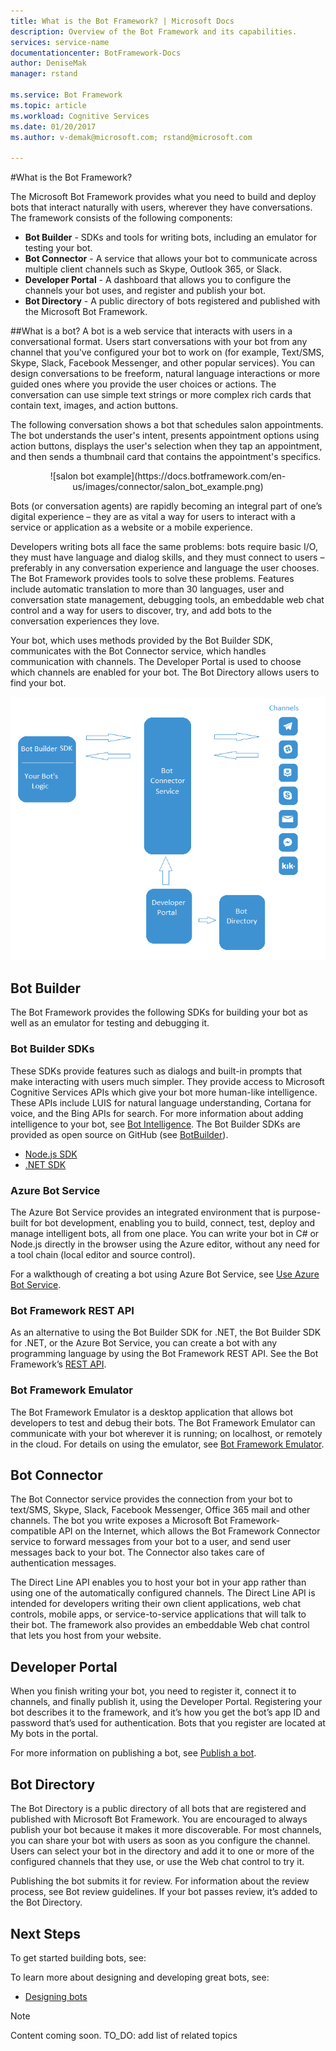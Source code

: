 ```yaml
---
title: What is the Bot Framework? | Microsoft Docs
description: Overview of the Bot Framework and its capabilities.
services: service-name
documentationcenter: BotFramework-Docs
author: DeniseMak
manager: rstand

ms.service: Bot Framework
ms.topic: article
ms.workload: Cognitive Services
ms.date: 01/20/2017
ms.author: v-demak@microsoft.com; rstand@microsoft.com

---
```

#What is the Bot Framework?

The Microsoft Bot Framework provides what you need to build and deploy bots that interact naturally with users, wherever they have conversations. The framework consists of the following components:
- **Bot Builder** - SDKs and tools for writing bots, including an emulator for testing your bot.  
- **Bot Connector** - A service that allows your bot to communicate across multiple client channels such as Skype, Outlook 365, or Slack.  
- **Developer Portal** - A dashboard that allows you to configure the channels your bot uses, and register and publish your bot.
- **Bot Directory** - A public directory of bots registered and published with the Microsoft Bot Framework.  

##What is a bot?
A bot is a web service that interacts with users in a conversational format. Users start conversations with your bot from any channel that you've configured your bot to work on (for example, Text/SMS, Skype, Slack, Facebook Messenger, and other popular services). You can design conversations to be freeform, natural language interactions or more guided ones where you provide the user choices or actions. The conversation can use simple text strings or more complex rich cards that contain text, images, and action buttons.

The following conversation shows a bot that schedules salon appointments. The bot understands the user's intent, presents appointment options using action buttons, displays the user's selection when they tap an appointment, and then sends a thumbnail card that contains the appointment's specifics.

<div style="text-align:center" markdown="1">
![salon bot example](https://docs.botframework.com/en-us/images/connector/salon_bot_example.png)
</div>

Bots (or conversation agents) are rapidly becoming an integral part of one’s digital experience – they are as vital a way for users to interact with a service or application as a website or a mobile experience.

Developers writing bots all face the same problems: bots require basic I/O, they must have language and dialog skills, and they must connect to users – preferably in any conversation experience and language the user chooses. The Bot Framework provides tools to solve these problems. Features include automatic translation to more than 30 languages, user and conversation state management, debugging tools, an embeddable web chat control and a way for users to discover, try, and add bots to the conversation experiences they love.

Your bot, which uses methods provided by the Bot Builder SDK, communicates with the Bot Connector service, which handles communication with channels.
The Developer Portal is used to choose which channels are enabled for your bot. The Bot Directory allows users to find your bot.

![components of the Bot Framework](media/what-is-bot-framework-components-placeholder.png)

## Bot Builder

The Bot Framework provides the following SDKs for building your bot as well as an emulator for testing and debugging it.

### Bot Builder SDKs
These SDKs provide features such as dialogs and built-in prompts that make interacting with users much simpler. They provide access to Microsoft Cognitive Services APIs which give your bot more human-like intelligence. These APIs include LUIS for natural language understanding, Cortana for voice, and the Bing APIs for search. For more information about adding intelligence to your bot, see [Bot Intelligence](/en-us/bot-intelligence/getting-started/).
The Bot Builder SDKs are provided as open source on GitHub (see [BotBuilder](https://github.com/Microsoft/BotBuilder)).
- [Node.js SDK](https://github.com/Microsoft/BotBuilder/tree/master/Node)
- [.NET SDK](https://github.com/Microsoft/BotBuilder/tree/master/CSharp)

### Azure Bot Service
The Azure Bot Service provides an integrated environment that is purpose-built for bot development, enabling you to build, connect, test, deploy and manage intelligent bots, all from one place. You can write your bot in C# or Node.js directly in the browser using the Azure editor, without any need for a tool chain (local editor and source control).

For a walkthough of creating a bot using Azure Bot Service, see [Use Azure Bot Service](bot-framework-azure-getstarted.md).

### Bot Framework REST API

As an alternative to using the Bot Builder SDK for .NET, the Bot Builder SDK for .NET, or the Azure Bot Service, you can create a bot with any programming language by using the Bot Framework REST API.
See the Bot Framework’s [REST API](/en-us/connector/overview/).


### Bot Framework Emulator
The Bot Framework Emulator is a desktop application that allows bot developers to test and debug their bots. The Bot Framework Emulator can communicate with your bot wherever it is running; on localhost, or remotely in the cloud.
For details on using the emulator, see [Bot Framework Emulator](bot-framework-emulator.md).

## Bot Connector
The Bot Connector service provides the connection from your bot to text/SMS, Skype, Slack, Facebook Messenger, Office 365 mail and other channels.
The bot you write exposes a Microsoft Bot Framework-compatible API on the Internet, which allows the Bot Framework Connector service to forward messages from your bot to a user, and send user messages back to your bot. The Connector also takes care of authentication messages.

<!--
There are different ways for your bot to communicate with the Connector.
The Node.JS or .NET SDKs provide built-in methods for connecting to the service. A simple bot using Node.JS demonstrates this in [Create a bot with the Bot Builder SDK for Node.js](bot-framework-nodejs-getstarted.md).
Bots built using .NET can also use the Bot Framework Connector SDK .NET template. -->

The Direct Line API enables you to host your bot in your app rather than using one of the automatically configured channels. The Direct Line API is intended for developers writing their own client applications, web chat controls, mobile apps, or service-to-service applications that will talk to their bot.
The framework also provides an embeddable Web chat control that lets you host from your website.

## Developer Portal
When you finish writing your bot, you need to register it, connect it to channels, and finally publish it, using the Developer Portal.
Registering your bot describes it to the framework, and it’s how you get the bot’s app ID and password that’s used for authentication.
Bots that you register are located at My bots in the portal.

For more information on publishing a bot, see [Publish a bot](https://review.docs.microsoft.com/en-us/botframework/bot-framework-publish-overview).

## Bot Directory
The Bot Directory is a public directory of all bots that are registered and published with Microsoft Bot Framework. You are encouraged to always publish your bot because it makes it more discoverable.
For most channels, you can share your bot with users as soon as you configure the channel.
Users can select your bot in the directory and add it to one or more of the configured channels that they use, or use the Web chat control to try it.

<!-- If you configured your bot to work with Skype, you must publish your bot to the Bot Directory and Skype apps (see Publishing your bot) before users can start using it.
Although Skype is the only channel that requires you to publish your bot to the directory, you are encouraged to always publish your bot because it makes it more discoverable. -->

Publishing the bot submits it for review. For information about the review process, see Bot review guidelines. If your bot passes review, it’s added to the Bot Directory.

## Next Steps
To get started building bots, see:
<!--
- [Create a bot with the Node.Js SDK](bot-framework-nodejs-getstarted.md)
- [Create a bot with the .NET SDK](bot-framework-dotnet-getstarted.md)
-->

To learn more about designing and developing great bots, see:
- [Designing bots](designing-bots/index.md)

> [!NOTE]
> Content coming soon.
> TO_DO: add list of related topics

[NodeGetStarted]:bot-framework-nodejs-getstarted.md
[DotNETGetStarted]:bot-framework-dotnet-getstarted.md

